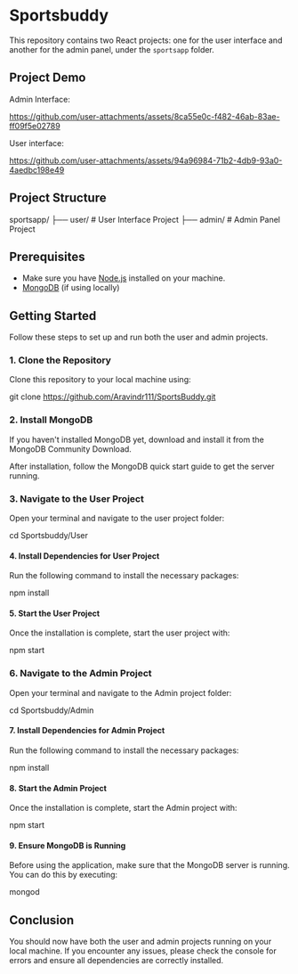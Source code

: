 # Sportsbuddy

This repository contains two React projects: one for the user interface and another for the admin panel, under the `sportsapp` folder.

## Project Demo

Admin Interface:

https://github.com/user-attachments/assets/8ca55e0c-f482-46ab-83ae-ff09f5e02789




User interface:



https://github.com/user-attachments/assets/94a96984-71b2-4db9-93a0-4aedbc198e49



## Project Structure
sportsapp/ ├── user/ # User Interface Project ├── admin/ # Admin Panel Project

## Prerequisites

- Make sure you have [Node.js](https://nodejs.org/) installed on your machine.
- [MongoDB](https://www.mongodb.com/try/download/community) (if using locally)


## Getting Started

Follow these steps to set up and run both the user and admin projects.

### 1. Clone the Repository

Clone this repository to your local machine using:

git clone https://github.com/Aravindr111/SportsBuddy.git

### 2. Install MongoDB

If you haven't installed MongoDB yet, download and install it from the MongoDB Community Download.

After installation, follow the MongoDB quick start guide to get the server running.

### 3. Navigate to the User Project

Open your terminal and navigate to the user project folder:

cd Sportsbuddy/User

#### 4. Install Dependencies for User Project

Run the following command to install the necessary packages:

npm install

#### 5. Start the User Project

Once the installation is complete, start the user project with:

npm start

### 6. Navigate to the Admin Project

Open your terminal and navigate to the Admin project folder:

cd Sportsbuddy/Admin

#### 7. Install Dependencies for Admin Project

Run the following command to install the necessary packages:

npm install

#### 8. Start the Admin Project

Once the installation is complete, start the Admin project with:

npm start

#### 9. Ensure MongoDB is Running
    
Before using the application, make sure that the MongoDB server is running. You can do this by executing:

mongod

## Conclusion

You should now have both the user and admin projects running on your local machine. If you encounter any issues, please check the console for errors and ensure all dependencies are correctly installed.








